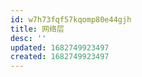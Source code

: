 ```yaml
---
id: w7h73fqf57kqomp80e44gjh
title: 网络层
desc: ''
updated: 1682749923497
created: 1682749923497
---
```

